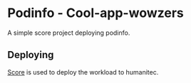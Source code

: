 # Podinfo - Cool-app-wowzers

A simple score project deploying podinfo.

## Deploying

[Score](https://score.dev/) is used to deploy the workload to humanitec.
